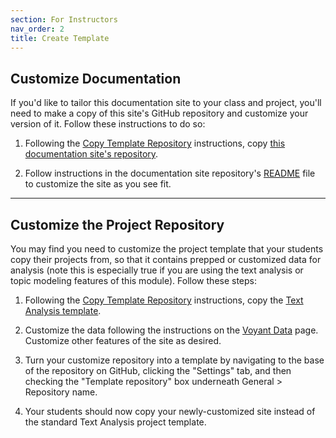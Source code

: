 ```yaml
---
section: For Instructors
nav_order: 2
title: Create Template
---
```


## Customize Documentation

If you'd like to tailor this documentation site to your class and project, you'll need to make a copy of this site's GitHub repository and customize your version of it. 
Follow these instructions to do so:

1. Following the [Copy Template Repository](/content/start/web-setup.html#template) instructions, copy [this documentation site's repository](https://github.com/learn-static/writing-with-visualizations).

2. Follow instructions in the documentation site repository's [README](https://github.com/learn-static/writing-with-visualizations#lesson-template) file to customize the site as you see fit.  

---

## Customize the Project Repository

You may find you need to customize the project template that your students copy their projects from, so that it contains prepped or customized data for analysis (note this is especially true if you are using the text analysis or topic modeling features of this module).
Follow these steps:

1. Following the [Copy Template Repository](/content/start/web-setup.html#template) instructions, copy the [Text Analysis template](https://github.com/learn-static/text-analysis).

2. Customize the data following the instructions on the [Voyant Data](/content/instructors/voyant-data.html) page. Customize other features of the site as desired.

3. Turn your customize repository into a template by navigating to the base of the repository on GitHub, clicking the "Settings" tab, and then checking the "Template repository" box underneath General > Repository name. 

4. Your students should now copy your newly-customized site instead of the standard Text Analysis project template.
